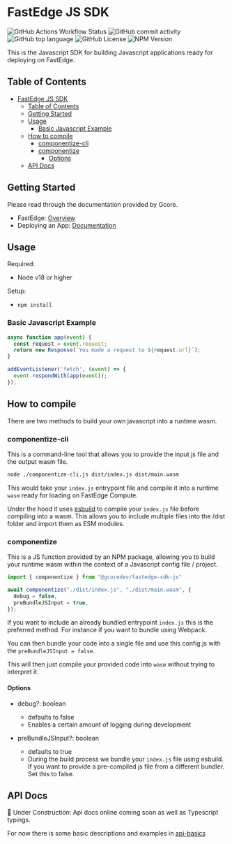 # FastEdge JS SDK

![GitHub Actions Workflow Status](https://img.shields.io/github/actions/workflow/status/G-Core/FastEdge-sdk-js/deploy.yaml)
![GitHub commit activity](https://img.shields.io/github/commit-activity/t/G-Core/FastEdge-sdk-js)
![GitHub top language](https://img.shields.io/github/languages/top/G-Core/FastEdge-sdk-js)
![GitHub License](https://img.shields.io/github/license/G-Core/FastEdge-sdk-js)
![NPM Version](https://img.shields.io/npm/v/@gcoredev/fastedge-sdk-js)

This is the Javascript SDK for building Javascript applications ready for deploying on FastEdge.

## Table of Contents

- [FastEdge JS SDK](#fastedge-js-sdk)
  - [Table of Contents](#table-of-contents)
  - [Getting Started](#getting-started)
  - [Usage](#usage)
    - [Basic Javascript Example](#basic-javascript-example)
  - [How to compile](#how-to-compile)
    - [componentize-cli](#componentize-cli)
    - [componentize](#componentize)
      - [Options](#options)
  - [API Docs](#api-docs)

## Getting Started

Please read through the documentation provided by Gcore.

- FastEdge: [Overview](https://gcore.com/fastedge)
- Deploying an App:
  [Documentation](https://gcore.com/docs/fastedge/getting-started/create-fastedge-apps#stage-2-deploy-an-app)

## Usage

Required:

- Node v18 or higher

Setup:

- `npm install`

### Basic Javascript Example

```js
async function app(event) {
  const request = event.request;
  return new Response(`You made a request to ${request.url}`);
}

addEventListener('fetch', (event) => {
  event.respondWith(app(event));
});
```

## How to compile

There are two methods to build your own javascript into a runtime wasm.

### componentize-cli

This is a command-line tool that allows you to provide the input js file and the output wasm file.

```sh
node ./componentize-cli.js dist/index.js dist/main.wasm

```

This would take your `index.js` entrypoint file and compile it into a runtime `wasm` ready for
loading on FastEdge Compute.

Under the hood it uses [esbuild](https://esbuild.github.io/) to compile your `index.js` file before
compiling into a wasm. This allows you to include multiple files into the /dist folder and import
them as ESM modules.

### componentize

This is a JS function provided by an NPM package, allowing you to build your runtime wasm within the
context of a Javascript config file / project.

```js
import { componentize } from "@gcoredev/fastedge-sdk-js"

await componentize("./dist/index.js", "./dist/main.wasm", {
  debug = false,
  preBundleJSInput = true,
});
```

If you want to include an already bundled entrypoint `index.js` this is the preferred method. For
instance if you want to bundle using Webpack.

You can then bundle your code into a single file and use this config.js with the
`preBundleJSInput = false`.

This will then just compile your provided code into `wasm` without trying to interpret it.

#### Options

- debug?: boolean

  - defaults to false
  - Enables a certain amount of logging during development

- preBundleJSInput?: boolean
  - defaults to true
  - During the build process we bundle your `index.js` file using esbuild. If you want to provide a
    pre-compiled js file from a different bundler. Set this to false.

## API Docs

🚧 Under Construction: Api docs online coming soon as well as Typescript typings.

For now there is some basic descriptions and examples in [api-basics](./docs/api-basics.md)

